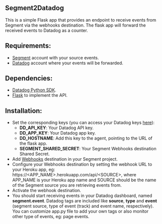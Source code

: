 ## Segment2Datadog

This is a simple Flask app that provides an endpoint to receive events from
Segment via the webhooks destination.
The flask app will forward the received events to Datadog as a counter.

## Requirements:

- [Segment](https://segment.com/) account with your source events.
- [Datadog](https://www.datadoghq.com/) account where your events will be forwarded.

## Dependencies:

- [Datadog Python SDK](https://github.com/DataDog/datadogpy).
- [Flask](http://flask.pocoo.org/) to implement the API.

## Installation:

- Set the corresponding keys (you can access your Datadog keys [here](https://app.datadoghq.com/account/settings#api)):
  - **DD_API_KEY**: Your Datadog API key.
  - **DD_APP_KEY**: Your Datadog app key.
  - **DD_HOSTNAME**: Add this key to the agent, pointing to the URL of the flask app.
  - **SEGMENT_SHARED_SECRET**: Your Segment Webhooks destination Shared Secret.
- Add [Webhooks](https://segment.com/docs/destinations/webhooks/) destination in your Segment project.
- Configure your Webhooks destination by setting the webhook URL to your Heroku
app, eg: https://&lt;APP_NAME&gt;.herokuapp.com/api/&lt;SOURCE&gt;, where APP_NAME is
your Heroku app name and SOURCE should be the name of the Segment source you are
retrieving events from.
- Activate the webhook destination.
- You should start receiving events in your Datadog dashboard, named **segment.event**.
Datadog tags are included like **source**, **type** and **event** (segment source, type of event (track)
and event name, respectively). You can customize app.py file to add your own
tags or also monitor other type of events, eg: page events.
